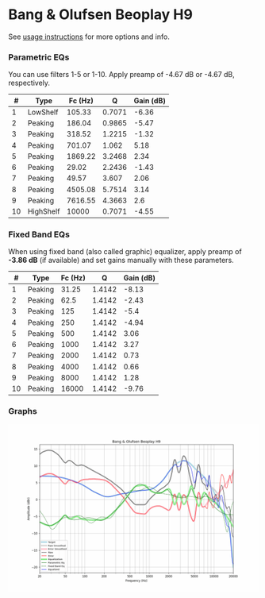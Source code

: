 # Bang & Olufsen Beoplay H9
See [usage instructions](https://github.com/jaakkopasanen/AutoEq#usage) for more options and info.

### Parametric EQs
You can use filters 1-5 or 1-10. Apply preamp of -4.67 dB or -4.67 dB, respectively.

|   # | Type      |   Fc (Hz) |      Q |   Gain (dB) |
|-----|-----------|-----------|--------|-------------|
|   1 | LowShelf  |    105.33 | 0.7071 |       -6.36 |
|   2 | Peaking   |    186.04 | 0.9865 |       -5.47 |
|   3 | Peaking   |    318.52 | 1.2215 |       -1.32 |
|   4 | Peaking   |    701.07 | 1.062  |        5.18 |
|   5 | Peaking   |   1869.22 | 3.2468 |        2.34 |
|   6 | Peaking   |     29.02 | 2.2436 |       -1.43 |
|   7 | Peaking   |     49.57 | 3.607  |        2.06 |
|   8 | Peaking   |   4505.08 | 5.7514 |        3.14 |
|   9 | Peaking   |   7616.55 | 4.3663 |        2.6  |
|  10 | HighShelf |  10000    | 0.7071 |       -4.55 |

### Fixed Band EQs
When using fixed band (also called graphic) equalizer, apply preamp of **-3.86 dB** (if available) and set gains manually with these parameters.

|   # | Type    |   Fc (Hz) |      Q |   Gain (dB) |
|-----|---------|-----------|--------|-------------|
|   1 | Peaking |     31.25 | 1.4142 |       -8.13 |
|   2 | Peaking |     62.5  | 1.4142 |       -2.43 |
|   3 | Peaking |    125    | 1.4142 |       -5.4  |
|   4 | Peaking |    250    | 1.4142 |       -4.94 |
|   5 | Peaking |    500    | 1.4142 |        3.06 |
|   6 | Peaking |   1000    | 1.4142 |        3.27 |
|   7 | Peaking |   2000    | 1.4142 |        0.73 |
|   8 | Peaking |   4000    | 1.4142 |        0.66 |
|   9 | Peaking |   8000    | 1.4142 |        1.28 |
|  10 | Peaking |  16000    | 1.4142 |       -9.76 |

### Graphs
![](./Bang%20&%20Olufsen%20Beoplay%20H9.png)
